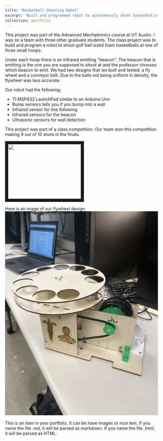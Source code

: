 ```yaml
---
title: "Basketball Shooting Robot"
excerpt: "Built and programmed robot to autonomously shoot basketballs<br/><img src='/images/shaqbot.jpg'>"
collection: portfolio
---
```


This project was part of the Advanced Mechatronics course at UT Austin. I was on a team with three other graduate students. The class project was to build and program a robot to shoot golf ball sized foam basketballs at one of three small hoops. 

Under each hoop there is an infrared emitting "beacon". The beacon that is emitting is the one you are supposed to shoot at and the professor chooses which beacon to emit. We had two designs that we built and tested; a fly wheel and a conveyor belt. Due to the balls not being uniform in density, the flywheel was less accurate. 

Our robot had the following:

- TI MSP432 LaunchPad similar to an Arduino Uno
- Bump sensors tells you if you bump into a wall
- Infrared sensor for line following
- Infrared sensors for the beacon
- Ultrasonic sensors for wall detection

This project was part of a class competition. Our team won this competition making 9 out of 10 shots in the finals.

<a href="http://www.youtube.com/watch?feature=player_embedded&v=jpspNvdSzpw
" target="_blank"><img src="http://img.youtube.com/vi/jpspNvdSzpw/0.jpg" 
alt="" width="240" height="180" border="10" /></a>

Here is an image of our flywheel design:
![](/images/stephbot.jpg)

This is an item in your portfolio. It can be have images or nice text. If you name the file .md, it will be parsed as markdown. If you name the file .html, it will be parsed as HTML. 

